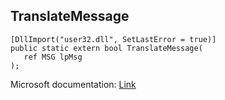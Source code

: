 ## TranslateMessage

```
[DllImport("user32.dll", SetLastError = true)]
public static extern bool TranslateMessage(
   ref MSG lpMsg
);
```

Microsoft documentation: [Link](https://docs.microsoft.com/en-us/windows/win32/api/winuser/nf-winuser-translatemessage)
